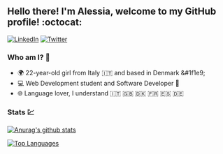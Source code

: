 ## Hello there! I'm Alessia, welcome to my GitHub profile! :octocat:

[![LinkedIn](https://img.shields.io/badge/linkedin-%230077B5.svg?&style=for-the-badge&logo=linkedin&logoColor=white)](https://www.linkedin.com/in/aletrianti/)
[![Twitter](https://img.shields.io/badge/twitter-%231DA1F2.svg?&style=for-the-badge&logo=twitter&logoColor=white)](https://twitter.com/aletrianti)

### Who am I? :shrug:
- :earth_africa: 22-year-old girl from Italy :it: and based in Denmark <span>&#1f1e9;</span>
- :computer: Web Development student and Software Developer :iphone:
- :globe_with_meridians: Language lover, I understand :it: :uk: :denmark: :fr: :es: :de:

### Stats :chart:
[![Anurag's github stats](https://github-readme-stats.vercel.app/api?username=aletrianti&show_icons=true&theme=dark)](https://github.com/anuraghazra/github-readme-stats)

[![Top Languages](https://github-readme-stats.vercel.app/api/top-langs/?username=aletrianti&layout=compact&theme=dark)](https://github.com/anuraghazra/github-readme-stats)

